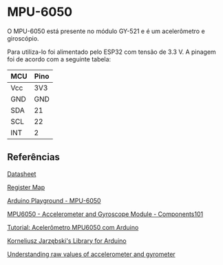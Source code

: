 # MPU-6050

O MPU-6050 está presente no módulo GY-521 e é um acelerômetro e giroscópio.

Para utiliza-lo foi alimentado pelo ESP32 com tensão de 3.3 V. A pinagem foi de acordo com a seguinte tabela:

| MCU | Pino |
|-----|------|
| Vcc | 3V3  |
| GND | GND  |
| SDA | 21   |
| SCL | 22   |
| INT | 2    | 

## Referências
[Datasheet](https://store.invensense.com/datasheets/invensense/MPU-6050_DataSheet_V3%204.pdf)

[Register Map](https://www.invensense.com/wp-content/uploads/2015/02/MPU-6000-Register-Map1.pdf)

[Arduino Playground - MPU-6050](https://playground.arduino.cc/Main/MPU-6050/#measurements)

[MPU6050 - Accelerometer and Gyroscope Module - Components101](https://components101.com/sensors/mpu6050-module)

[Tutorial: Acelerômetro MPU6050 com Arduino](https://www.filipeflop.com/blog/tutorial-acelerometro-mpu6050-arduino/)

[Korneliusz Jarzębski's Library for Arduino](https://github.com/jarzebski/Arduino-MPU6050)

[Understanding raw values of accelerometer and gyrometer](https://www.i2cdevlib.com/forums/topic/4-understanding-raw-values-of-accelerometer-and-gyrometer/)